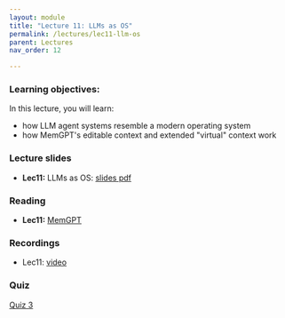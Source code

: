 ```yaml
---
layout: module
title: "Lecture 11: LLMs as OS"
permalink: /lectures/lec11-llm-os
parent: Lectures
nav_order: 12

---
```


### Learning objectives:

In this lecture, you will learn:

* how LLM agent systems resemble a modern operating system
* how MemGPT's editable context and extended "virtual" context work


### Lecture slides

* **Lec11:** LLMs as OS: [slides pdf](/ds5110-spring25/assets/docs/lec11-llm-os.pdf)


### Reading

* **Lec11:** [MemGPT](https://arxiv.org/pdf/2310.08560)


### Recordings

* Lec11: [video](https://edstem.org/us/courses/72907/discussion/6405107)


### Quiz

<a href="https://forms.gle/TmccUEYYukJ9K6Gx5">Quiz 3</a>

